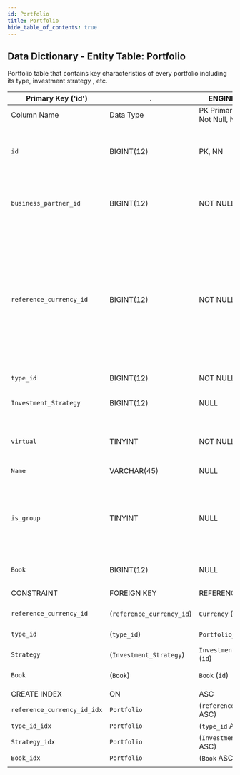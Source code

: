 ```yaml
---
id: Portfolio
title: Portfolio
hide_table_of_contents: true
---
```


## Data Dictionary - Entity Table: Portfolio
	
Portfolio table that contains key characteristics of every portfolio including its type, investment strategy , etc.

| Primary Key ('id')|.|ENGINE = InnoDB|.|.|
|---|---|---|---|---|
|Column Name|Data Type|PK Primary Key, NN-Not Null, Null|Example|Comments|
||
|`id`|BIGINT(12)|PK, NN|1|PrimaryKey-ID, Not Null (auto creates) Contains the Unique Portfolio ID|
|`business_partner_id`|BIGINT(12)|NOT NULL|1|Related to Business Partner-Mandatory. The column can contain list of Business Partners|
|`reference_currency_id`|BIGINT(12)|NOT NULL|1|Reference currency id: portfolio performance (accounting of gains and losses) is measured in reference currency. If investment currency is different from reference one, then currency risk arises|
|`type_id`|BIGINT(12)|NOT NULL|1|Type of the portfolio|
|`Investment_Strategy`|BIGINT(12)|NULL|1|Portfolio investment strategy|
|`virtual`|TINYINT|NOT NULL|0|Real or virtual portfolio. See table portfolio type for more details|
|`Name`|VARCHAR(45)|NULL|WAM.1655|Portfolio name|
|`is_group`|TINYINT|NULL|0|Is the portfolio a group of separate portfolios with separate strategy. Can be removed from model and instead the Portfolio_Structure can be used.|
|`Book`|BIGINT(12)|NULL|1|Book to which portfolio belongs|
||
|CONSTRAINT|FOREIGN KEY|REFERENCES|ON DELETE|ON UPDATE|
|`reference_currency_id`|(`reference_currency_id`)|`Currency` (`id`)| NO ACTION|NO ACTION|
|`type_id`|(`type_id`)|`Portfolio_Type` (`id`)| NO ACTION|NO ACTION|
|`Strategy`|(`Investment_Strategy`)|`Investment_Strategy` (`id`)| NO ACTION|NO ACTION|
|`Book`|(`Book`)|`Book` (`id`)| NO ACTION|NO ACTION|
||
|CREATE INDEX|ON|ASC|VISIBLE|.|
|`reference_currency_id_idx`|`Portfolio`|(`reference_currency_id` ASC) | VISIBLE|.|
|`type_id_idx`|`Portfolio`|(`type_id` ASC) | VISIBLE|.|
|`Strategy_idx`|`Portfolio`|(`Investment_Strategy` ASC) | VISIBLE|.| 
|`Book_idx`|`Portfolio`|(`Book` ASC)| VISIBLE|.|  
||




